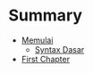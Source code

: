 # Summary

* [Memulai](README.md)
   * [Syntax Dasar](syntax-dasar.md)
* [First Chapter](chapter1.md)

